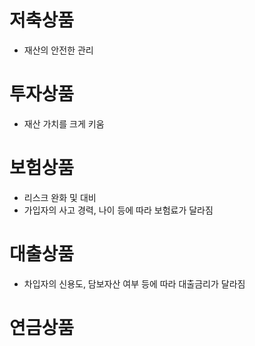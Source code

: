 # 저축상품
- 재산의 안전한 관리
# 투자상품
- 재산 가치를 크게 키움
# 보험상품
- 리스크 완화 및 대비
- 가입자의 사고 경력, 나이 등에 따라 보험료가 달라짐
# 대출상품
- 차입자의 신용도, 담보자산 여부 등에 따라 대출금리가 달라짐 
# 연금상품

